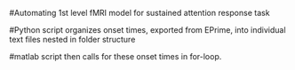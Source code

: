 #Automating 1st level fMRI model for sustained attention response task

#Python script organizes onset times, exported from EPrime, into individual text files nested in folder structure

#matlab script then calls for these onset times in for-loop.
